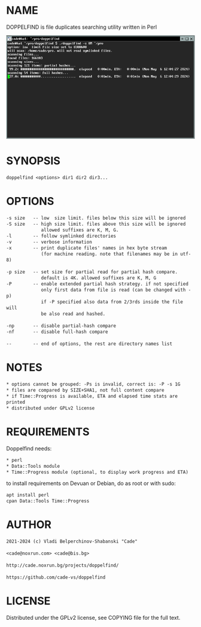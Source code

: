 # NAME

DOPPELFIND is file duplicates searching utility written in Perl

![doppelfind](doppelfind.png)

# SYNOPSIS

    doppelfind <options> dir1 dir2 dir3...

# OPTIONS 

    -s size   -- low  size limit. files below this size will be ignored
    -S size   -- high size limit. files above this size will be ignored
                 allowed suffixes are K, M, G.
    -l        -- follow symlinked directories
    -v        -- verbose information
    -x        -- print duplicate files' names in hex byte stream 
                 (for machine reading. note that filenames may be in utf-8)
                 
    -p size   -- set size for partial read for partial hash compare.
                 default is 4K. allowed suffixes are K, M, G
    -P        -- enable extended partial hash strategy. if not specified
                 only first data from file is read (can be changed with -p)
                 if -P specified also data from 2/3rds inside the file will
                 be also read and hashed.

    -np       -- disable partial-hash compare
    -nf       -- disable full-hash compare
    
    --        -- end of options, the rest are directory names list
    
# NOTES

    * options cannot be grouped: -Ps is invalid, correct is: -P -s 1G
    * files are compared by SIZE+SHA1, not full content compare
    * if Time::Progress is available, ETA and elapsed time stats are printed
    * distributed under GPLv2 license

# REQUIREMENTS

Doppelfind needs:

    * perl
    * Data::Tools module
    * Time::Progress module (optional, to display work progress and ETA)
    
to install requirements on Devuan or Debian, do as root or with sudo:

    apt install perl
    cpan Data::Tools Time::Progress

# AUTHOR

    2021-2024 (c) Vladi Belperchinov-Shabanski "Cade" 

    <cade@noxrun.com> <cade@bis.bg>

    http://cade.noxrun.bg/projects/doppelfind/

    https://github.com/cade-vs/doppelfind

# LICENSE

Distributed under the GPLv2 license, see COPYING file for the full text.
